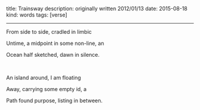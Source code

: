 title: Trainsway
description: originally written 2012/01/13
date: 2015-08-18
kind: words
tags: [verse]

---

<p class="verse-top">From side to side, cradled in limbic</p>
<p class="verse-mid"> Untime, a midpoint in some non-line, an</p>
<p class="verse-bot">Ocean half sketched, dawn in silence.</p>

<br>

<p class="verse-top">An island around, I am floating</p>
<p class="verse-mid">Away, carrying some empty id, a</p>
<p class="verse-bot verse-last">Path found purpose, listing in between.</p>
